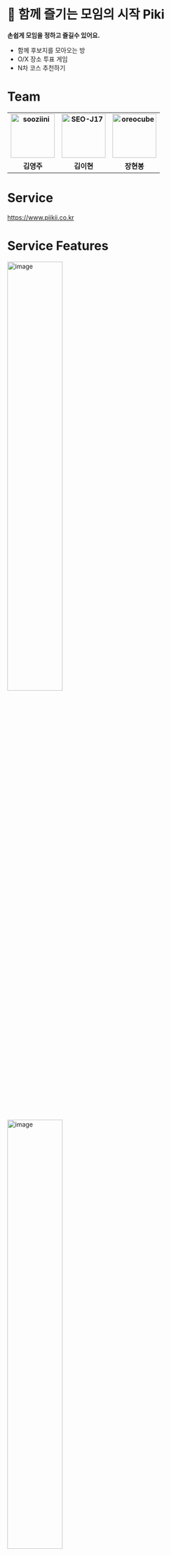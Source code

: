 # 🙌 함께 즐기는 모임의 시작 Piki

**손쉽게 모임을 정하고 즐길수 있어요.**

- 함께 후보지를 모아오는 방
- O/X 장소 투표 게임
- N차 코스 추천하기

# Team

<div>
<table style="font-weight : bold">
      <tr>
         <td align="center">
              <a href="https://github.com/sooziini">                 
                  <img alt="sooziini" src="https://avatars.githubusercontent.com/u/15336672?v=4" width="100" />            
              </a>
          </td>
          <td align="center">
              <a href="https://github.com/SEO-J17">                 
                  <img alt="SEO-J17" src="https://avatars.githubusercontent.com/u/93534188?v=4" width="100" />            
              </a>
          </td>
          <td align="center">
              <a href="https://github.com/oreocube">                 
                  <img alt="oreocube" src="https://avatars.githubusercontent.com/u/51194127?v=4" width="100" />            
              </a>
          </td> 
      </tr>
      <tr>
          <td align="center">김영주</td>
          <td align="center">김이현</td>
          <td align="center">장현봉</td>
      </tr>
  </table>
</div>

# Service

https://www.piikii.co.kr

# Service Features

<div>
    <img
        width="50%"
        alt="image"
        src="https://github.com/user-attachments/assets/1676e726-8d84-4c0c-8288-d3f87a86f6f0"
    />
    <img
        width="50%"
        alt="image"
        src="https://github.com/user-attachments/assets/f5349ce9-bb2d-4fc9-ab89-699b1bcb1c10"
    />
    <img
        width="50%"
        alt="image"
        src="https://github.com/user-attachments/assets/843cfdd7-5dbe-4a2e-a28e-d39bcf431bdb"
    />
    <img
        width="50%"
        alt="image"
        src="https://github.com/user-attachments/assets/1e7fe43b-643f-4d2d-90fa-fbfb3264bc5a"
    />
</div>

# Application Flow

<img width="1600" alt="piki-application-flow" src="https://github.com/user-attachments/assets/c8b8195c-5718-45ce-9c78-3d7bcd2f24bf">

# Tech

| 구분 | 내용
| -- | -- |
| 프레임워크 | Next.js(v14) | 
| Network | Axios, TanStack-Query(v5) |
| Package Manager | pnpm |
| Style | TailwindCSS, shadcn/ui |
| State Management | ContextAPI, Web-Storage |
| Library | React-Hook-Form, Zod, DnD |
| CI/CD | github, vercel |

# Tech Features
<div>
  <img src="https://github.com/user-attachments/assets/d0ee6c73-f2af-45f7-8dfe-b371b0665178" alt="image"/>
</div>


